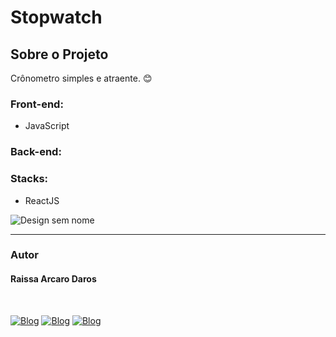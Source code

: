 # Stopwatch
<h2>Sobre o Projeto</h2>
<p>Crônometro simples e atraente. 😊</p>
<h3>Front-end:</h3>
<ul>
  <li>JavaScript</li>
</ul>
<h3>Back-end:</h3>
<h3>Stacks:</h3>
<ul>
  <li>ReactJS</li>
</ul>

![Design sem nome](https://user-images.githubusercontent.com/82960240/138768983-15bc7a2f-35c4-43c2-b404-285835a3d24a.gif)

<hr />
<h3>Autor</h3>
<h4>Raissa Arcaro Daros</h4>
<div style="display: inline_block;"><br>
   
[![Blog](https://img.shields.io/badge/Instagram-E4405F?style=for-the-badge&logo=instagram&logoColor=white)](https://www.instagram.com/raissa_dev/)
[![Blog](https://img.shields.io/badge/LinkedIn-0077B5?style=for-the-badge&logo=linkedin&logoColor=white)](https://www.linkedin.com/in/raissa-dev-69986a214/)
[![Blog](https://img.shields.io/badge/GitHub-100000?style=for-the-badge&logo=github&logoColor=white)](https://github.com/Raissadev/)  
   
</div>
